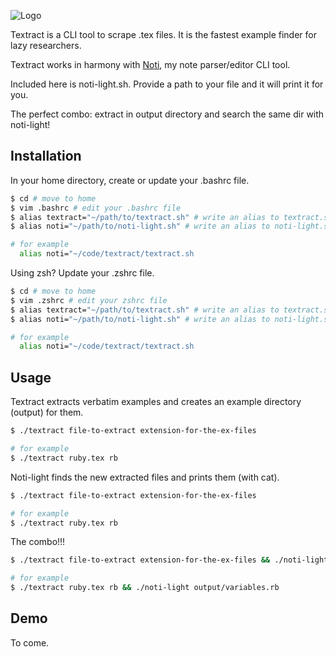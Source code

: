 
![Logo](https://github.com/MikaelJG/noti/blob/master/assets/.png)

Textract is a CLI tool to scrape .tex files. It is the fastest example finder for lazy researchers.

Textract works in harmony with [Noti](https://github.com/noti), my note parser/editor CLI tool.

Included here is noti-light.sh. Provide a path to your file and it will print it for you.

The perfect combo: extract in output directory and search the same dir with noti-light!

## Installation

In your home directory, create or update your .bashrc file.
```bash
$ cd # move to home
$ vim .bashrc # edit your .bashrc file
$ alias textract="~/path/to/textract.sh" # write an alias to textract.sh
$ alias noti="~/path/to/noti-light.sh" # write an alias to noti-light.sh

# for example
  alias noti="~/code/textract/textract.sh
```
Using zsh? Update your .zshrc file.
```bash
$ cd # move to home
$ vim .zshrc # edit your zshrc file 
$ alias textract="~/path/to/textract.sh" # write an alias to textract.sh
$ alias noti="~/path/to/noti-light.sh" # write an alias to noti-light.sh

# for example
  alias noti="~/code/textract/textract.sh
```
## Usage 

Textract extracts verbatim examples and creates an example directory (output) for them.
```bash
$ ./textract file-to-extract extension-for-the-ex-files

# for example
$ ./textract ruby.tex rb
```
Noti-light finds the new extracted files and prints them (with cat).
```bash
$ ./textract file-to-extract extension-for-the-ex-files

# for example
$ ./textract ruby.tex rb
```

The combo!!!
```bash
$ ./textract file-to-extract extension-for-the-ex-files && ./noti-light output/file.sh

# for example
$ ./textract ruby.tex rb && ./noti-light output/variables.rb
```

## Demo

To come.


